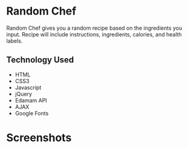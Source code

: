 # Random Chef
Random Chef gives you a random recipe based on the ingredients you input. Recipe will include instructions, ingredients, calories, and health labels.

## Technology Used
* HTML
* CSS3
* Javascript
* jQuery
* Edamam API
* AJAX
* Google Fonts

# Screenshots
